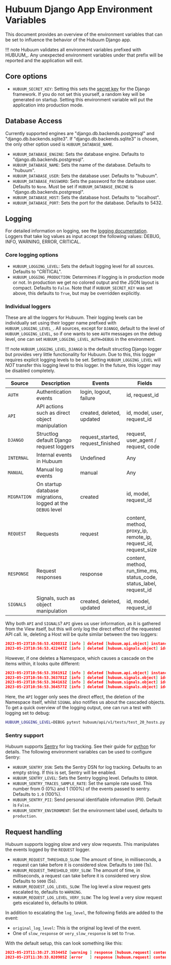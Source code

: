 # Hubuum Django App Environment Variables

This document provides an overview of the environment variables that can be set to influence the behavior of the Hubuum Django app.

!!! note
    Hubuum validates all environment variables prefixed with HUBUUM_. Any unexpected environment variables under that prefix will be reported and the application will exit.


## Core options

- `HUBUUM_SECRET_KEY`: Setting this sets the [secret key](https://docs.djangoproject.com/en/4.2/ref/settings/#std-setting-SECRET_KEY) for the Django framework. If you do not set this yourself, a random key will be generated on startup. Setting this environment variable will put the application into production mode.

## Database Access

Currently supported engines are "django.db.backends.postgresql" and "django.db.backends.sqlite3". If "django.db.backends.sqlite3" is chosen, the only other option used is `HUBUUM_DATABASE_NAME`.

- `HUBUUM_DATABASE_ENGINE`: Sets the database engine. Defaults to "django.db.backends.postgresql".
- `HUBUUM_DATABASE_NAME`: Sets the name of the database. Defaults to "hubuum".
- `HUBUUM_DATABASE_USER`: Sets the database user. Defaults to "hubuum".
- `HUBUUM_DATABASE_PASSWORD`: Sets the password for the database user. Defaults to `None`. Must be set if `HUBUUM_DATABASE_ENGINE` is "django.db.backends.postgresql".
- `HUBUUM_DATABASE_HOST`: Sets the database host. Defaults to "localhost".
- `HUBUUM_DATABASE_PORT`: Sets the port for the database. Defaults to 5432.

## Logging

For detailed information on logging, see the [logging documentation](logging.md). Loggers that take log values as input accept the following values: DEBUG, INFO, WARNING, ERROR, CRITICAL. 

### Core logging options

- `HUBUUM_LOGGING_LEVEL`: Sets the default logging level for all sources. Defaults to "CRITICAL".
- `HUBUUM_LOGGING_PRODUCTION`: Determines if logging is in production mode or not. In production we get no colored output and the JSON layout is compact. Defaults to `False`. Note that if `HUBUUM_SECRET_KEY` was set above, this defaults to `True`, but may be overridden explicitly. 

### Individual loggers 

These are all the loggers for Hubuum. Their logging levels can be individually set using their logger name prefixed with `HUBUUM_LOGGING_LEVEL_`. All sources, except for `DJANGO`, default to the level of `HUBUUM_LOGGING_LEVEL`, so if one wants to see `AUTH` messages on the debug level, one can set `HUBUUM_LOGGING_LEVEL_AUTH=DEBUG` in the environment.

!!! note
    `HUBUUM_LOGGING_LEVEL_DJANGO` is the default structlog Django logger but provides very little functionality for Hubuum. Due to this, this logger requires explicit logging levels to be set. Setting `HUBUUM_LOGGING_LEVEL` will *NOT* transfer this logging level to this logger. In the future, this logger may be disabled completely.

| Source      | Description                                                 | Events                            | Fields                                                                |
| ----------- | ----------------------------------------------------------- | --------------------------------- | --------------------------------------------------------------------- |
| `AUTH`      | Authentication events                                       | login, logout, failure            | id, request_id                                                        |
| `API`       | API actions such as direct object manipulation              | created, deleted, updated         | id, model, user, request_id                                           |
| `DJANGO`    | Structlog default Django request loggers                    | request_started, request_finished | request, user_agent / request, code                                   |
| `INTERNAL`  | Internal events in Hubuum                                   | Undefined                         | Any                                                                   |
| `MANUAL`    | Manual log events                                           | manual                            | Any                                                                   |
| `MIGRATION` | On startup database migrations, logged at the `DEBUG` level | created                           | id, model, request_id                                                 |
| `REQUEST`   | Requests                                                    | request                           | content, method, proxy_ip, remote_ip, request_id, request_size        |
| `RESPONSE`  | Request responses                                           | response                          | content, method, run\_time\_ms, status_code, status_label, request_id |
| `SIGNALS`   | Signals, such as object manipulation                        | created, deleted, updated         | id, model, request_id                                                 |

Why both `API` and `SIGNALS`? `API` gives us user information, as it is gathered from the View itself, but this will only log the direct effect of the requested API call. Ie, deleting a Host will be quite similar between the two loggers:

````json
2023-05-23T10:56:53.420831Z [info ] deleted [hubuum.api.object] instance=1 model=Host user=tmp request_id=28926c59-68c9-4ae6-913b-766d321df69c
2023-05-23T10:56:53.422447Z [info ] deleted [hubuum.signals.object] id=1 model=Host request_id=28926c59-68c9-4ae6-913b-766d321df69c
````

However, if one deletes a Namespace, which causes a cascade on the items within, it looks quite different:

````json
2023-05-23T10:56:53.356191Z [info ] deleted [hubuum.api.object] instance=1 model=Namespace user=superuser request_id=400d5fa1-fe05-41c9-81eb-d6dcedbe155d
2023-05-23T10:56:53.363781Z [info ] deleted [hubuum.signals.object] id=1 model=Permission request_id=400d5fa1-fe05-41c9-81eb-d6dcedbe155d
2023-05-23T10:56:53.364163Z [info ] deleted [hubuum.signals.object] id=1 model=Host request_id=400d5fa1-fe05-41c9-81eb-d6dcedbe155d
2023-05-23T10:56:53.364577Z [info ] deleted [hubuum.signals.object] id=1 model=Namespace request_id=400d5fa1-fe05-41c9-81eb-d6dcedbe155d
````

Here, the `API` logger only sees the direct effect, the deletion of the Namespace itself, whilst `SIGNAL` also notifies us about the cascaded objects. To get a quick overview of the logging output, one can run a test with logging set to debug:

````bash
HUBUUM_LOGGING_LEVEL=DEBUG pytest hubuum/api/v1/tests/test_20_hosts.py -vv -s
````

### Sentry support

Hubuum supports [Sentry](https://sentry.io) for log tracking. See their guide for [python](https://docs.sentry.io/platforms/python/) for details. The following environment variables can be used to configure Sentry:

- `HUBUUM_SENTRY_DSN`: Sets the Sentry DSN for log tracking. Defaults to an empty string. If this is set, Sentry will be enabled.
- `HUBUUM_SENTRY_LEVEL`: Sets the Sentry logging level. Defaults to `ERROR`.
- `HUBUUM_SENTRY_TRACES_SAMPLE_RATE`: Set the sample rate used. This number from 0 (0%) and 1 (100%) of the events passed to sentry. Defaults to `1.0` (100%).
- `HUBUUM_SENTRY_PII`: Send personal identifiable information (PII). Default is `False`.
- `HUBUUM_SENTRY_ENVIRONMENT`: Set the environment label used, defaults to `production`.

## Request handling

Hubuum supports logging slow and very slow requests. This manipulates the events logged by the `REQUEST` logger.

 - `HUBUUM_REQUEST_THRESHOLD_SLOW`: The amount of time, in milliseconds, a request can take before it is considered slow. Defaults to `1000` (1s).
 - `HUBUUM_REQUEST_THRESHOLD_VERY_SLOW`: The amount of time, in milliseconds, a request can take before it is considered very slow. Defaults to `5000` (5s).
 - `HUBUUM_REQUEST_LOG_LEVEL_SLOW`: The log level a slow request gets escalated to, defaults to `WARNING`.
 - `HUBUUM_REQUEST_LOG_LEVEL_VERY_SLOW`: The log level a very slow request gets escalated to, defaults to `ERROR`.

In addition to escalating the `log_level`, the following fields are added to the event: 
 - `original_log_level`: This is the original log level of the event.
 - One of `slow_response` or `very_slow_response` is set to `True`.

With the default setup, this can look something like this:

````json
2023-05-23T11:38:27.353445Z [warning ] response [hubuum.request] content=... method=GET original_log_level=10 path=/api/v1/resources/hosts/ run_time_ms=1438.51 slow_response=True status_code=200 status_label=OK
2023-05-23T11:38:33.020905Z [error   ] response [hubuum.request] content=... method=GET original_log_level=10 path=/api/v1/resources/hosts/ run_time_ms=5664.79 status_code=200 status_label=OK very_slow_response=True
````
